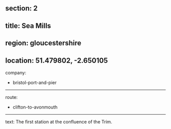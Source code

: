section: 2
----
title: Sea Mills
----
region: gloucestershire
----
location: 51.479802, -2.650105
----
company:
- bristol-port-and-pier
----
route:
- clifton-to-avonmouth
----
text: The first station at the confluence of the Trim.
